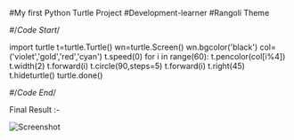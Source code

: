 #My first Python Turtle Project
#Development-learner
#Rangoli Theme

#/*Code Start*/

import turtle
t=turtle.Turtle()
wn=turtle.Screen()
wn.bgcolor('black')
col=('violet','gold','red','cyan')
t.speed(0)
for i in range(60):
    t.pencolor(col[i%4])
    t.width(2)
    t.forward(i)
    t.circle(90,steps=5)
    t.forward(i)
    t.right(45)
t.hideturtle()
turtle.done()

#/*Code End*/


Final Result :- 

![Screenshot](https://user-images.githubusercontent.com/116277328/197392253-38de8e1e-f4cc-47a8-b5b4-233d9efa24d8.png)


